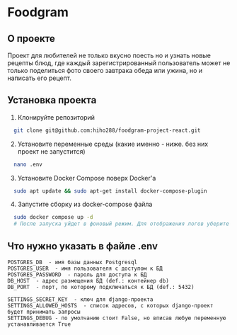 #  Foodgram


## О проекте

Проект для любителей не только вкусно поесть но и узнать новые рецепты блюд, где каждый зарегистрированный пользователь может не только поделиться фото своего завтрака обеда или ужина, но и написать его рецепт.

## Установка проекта

1. Клонируйте репозиторий
```bash
  git clone git@github.com:hiho288/foodgram-project-react.git
```
2. Установите переменные среды (какие именно - ниже. без них проект не запустится)
```bash
  nano .env
```
3. Установите Docker Compose поверх Docker'а
```bash
  sudo apt update && sudo apt-get install docker-compose-plugin
```
4. Запустите сборку из docker-compose файла
```bash
  sudo docker compose up -d
  # После запуска уйдет в фоновый режим. Для отображения логов уберите -d
```
## Что нужно указать в файле .env

```nano
POSTGRES_DB  - имя базы данных Postgresql
POSTGRES_USER  - имя пользователя с доступом к БД
POSTGRES_PASSWORD  - пароль для доступа к БД
DB_HOST  - адрес размещения БД (def.: контейнер db)
DB_PORT  - порт, по которому подключаться к БД (def.: 5432)

SETTINGS_SECRET_KEY  - ключ для django-проекта
SETTINGS_ALLOWED_HOSTS  - список адресов, с которых django-проект будет принимать запросы
SETTINGS_DEBUG - по умолчанию стоит False, но вписав любую переменную устанавливается True

```
